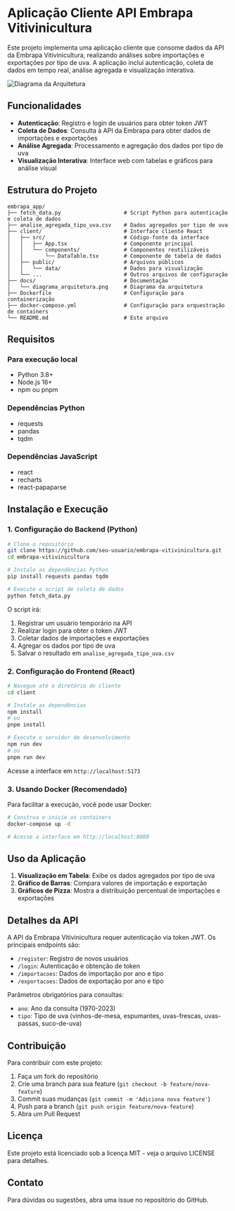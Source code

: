 # Aplicação Cliente API Embrapa Vitivinicultura

Este projeto implementa uma aplicação cliente que consome dados da API da Embrapa Vitivinicultura, realizando análises sobre importações e exportações por tipo de uva. A aplicação inclui autenticação, coleta de dados em tempo real, análise agregada e visualização interativa.

![Diagrama da Arquitetura](docs/diagrama_arquitetura.png)

## Funcionalidades

- **Autenticação**: Registro e login de usuários para obter token JWT
- **Coleta de Dados**: Consulta à API da Embrapa para obter dados de importações e exportações
- **Análise Agregada**: Processamento e agregação dos dados por tipo de uva
- **Visualização Interativa**: Interface web com tabelas e gráficos para análise visual

## Estrutura do Projeto

```
embrapa_app/
├── fetch_data.py                    # Script Python para autenticação e coleta de dados
├── analise_agregada_tipo_uva.csv    # Dados agregados por tipo de uva
├── client/                          # Interface cliente React
│   ├── src/                         # Código-fonte da interface
│   │   ├── App.tsx                  # Componente principal
│   │   └── components/              # Componentes reutilizáveis
│   │       └── DataTable.tsx        # Componente de tabela de dados
│   ├── public/                      # Arquivos públicos
│   │   └── data/                    # Dados para visualização
│   └── ...                          # Outros arquivos de configuração
├── docs/                            # Documentação
│   └── diagrama_arquitetura.png     # Diagrama da arquitetura
├── Dockerfile                       # Configuração para containerização
├── docker-compose.yml               # Configuração para orquestração de containers
└── README.md                        # Este arquivo
```

## Requisitos

### Para execução local

- Python 3.8+
- Node.js 16+
- npm ou pnpm

### Dependências Python

- requests
- pandas
- tqdm

### Dependências JavaScript

- react
- recharts
- react-papaparse

## Instalação e Execução

### 1. Configuração do Backend (Python)

```bash
# Clone o repositório
git clone https://github.com/seu-usuario/embrapa-vitivinicultura.git
cd embrapa-vitivinicultura

# Instale as dependências Python
pip install requests pandas tqdm

# Execute o script de coleta de dados
python fetch_data.py
```

O script irá:
1. Registrar um usuário temporário na API
2. Realizar login para obter o token JWT
3. Coletar dados de importações e exportações
4. Agregar os dados por tipo de uva
5. Salvar o resultado em `analise_agregada_tipo_uva.csv`

### 2. Configuração do Frontend (React)

```bash
# Navegue até o diretório do cliente
cd client

# Instale as dependências
npm install
# ou
pnpm install

# Execute o servidor de desenvolvimento
npm run dev
# ou
pnpm run dev
```

Acesse a interface em `http://localhost:5173`

### 3. Usando Docker (Recomendado)

Para facilitar a execução, você pode usar Docker:

```bash
# Construa e inicie os containers
docker-compose up -d

# Acesse a interface em http://localhost:8080
```

## Uso da Aplicação

1. **Visualização em Tabela**: Exibe os dados agregados por tipo de uva
2. **Gráfico de Barras**: Compara valores de importação e exportação
3. **Gráficos de Pizza**: Mostra a distribuição percentual de importações e exportações

## Detalhes da API

A API da Embrapa Vitivinicultura requer autenticação via token JWT. Os principais endpoints são:

- `/register`: Registro de novos usuários
- `/login`: Autenticação e obtenção de token
- `/importacoes`: Dados de importação por ano e tipo
- `/exportacoes`: Dados de exportação por ano e tipo

Parâmetros obrigatórios para consultas:
- `ano`: Ano da consulta (1970-2023)
- `tipo`: Tipo de uva (vinhos-de-mesa, espumantes, uvas-frescas, uvas-passas, suco-de-uva)

## Contribuição

Para contribuir com este projeto:

1. Faça um fork do repositório
2. Crie uma branch para sua feature (`git checkout -b feature/nova-feature`)
3. Commit suas mudanças (`git commit -m 'Adiciona nova feature'`)
4. Push para a branch (`git push origin feature/nova-feature`)
5. Abra um Pull Request

## Licença

Este projeto está licenciado sob a licença MIT - veja o arquivo LICENSE para detalhes.

## Contato

Para dúvidas ou sugestões, abra uma issue no repositório do GitHub.

